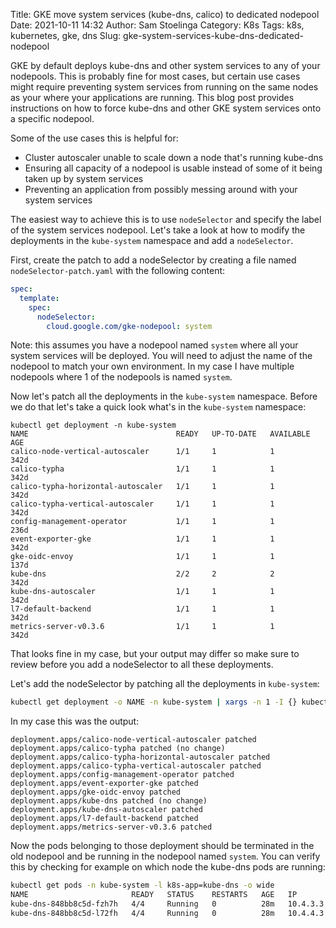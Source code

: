 Title: GKE move system services (kube-dns, calico) to dedicated nodepool
Date: 2021-10-11 14:32
Author: Sam Stoelinga
Category: K8s
Tags: k8s, kubernetes, gke, dns
Slug: gke-system-services-kube-dns-dedicated-nodepool

GKE by default deploys kube-dns and other system services to any of your
nodepools. This is probably fine for most cases, but certain use cases
might require preventing system services from running on the same nodes as
your where your applications are running. This blog post provides instructions
on how to force kube-dns and other GKE system services onto a specific nodepool.

Some of the use cases this is helpful for:

- Cluster autoscaler unable to scale down a node that's running kube-dns
- Ensuring all capacity of a nodepool is usable instead of some of it being
  taken up by system services
- Preventing an application from possibly messing around with your system
  services

The easiest way to achieve this is to use `nodeSelector` and specify the label
of the system services nodepool. Let's take a look at how to modify the
deployments in the `kube-system` namespace and add a `nodeSelector`.

First, create the patch to add a nodeSelector by creating a file named
`nodeSelector-patch.yaml` with the following content:
```yaml
spec:
  template:
    spec:
      nodeSelector:
        cloud.google.com/gke-nodepool: system
```
Note: this assumes you have a nodepool named `system` where all your system
services will be deployed. You will need to adjust the name of the nodepool to
match your own environment. In my case I have multiple nodepools where 1 of the
nodepools is named `system`.

Now let's patch all the deployments in the `kube-system` namespace. Before
we do that let's take a quick look what's in the `kube-system` namespace:
```text
kubectl get deployment -n kube-system
NAME                                 READY   UP-TO-DATE   AVAILABLE   AGE
calico-node-vertical-autoscaler      1/1     1            1           342d
calico-typha                         1/1     1            1           342d
calico-typha-horizontal-autoscaler   1/1     1            1           342d
calico-typha-vertical-autoscaler     1/1     1            1           342d
config-management-operator           1/1     1            1           236d
event-exporter-gke                   1/1     1            1           342d
gke-oidc-envoy                       1/1     1            1           137d
kube-dns                             2/2     2            2           342d
kube-dns-autoscaler                  1/1     1            1           342d
l7-default-backend                   1/1     1            1           342d
metrics-server-v0.3.6                1/1     1            1           342d
```

That looks fine in my case, but your output may differ so make sure to review
before you add a nodeSelector to all these deployments.

Let's add the nodeSelector by patching all the deployments in `kube-system`:
```bash
kubectl get deployment -o NAME -n kube-system | xargs -n 1 -I {} kubectl patch {} -n kube-system --patch "$(cat nodeSelector-patch.yaml)"
```

In my case this was the output:
```text
deployment.apps/calico-node-vertical-autoscaler patched
deployment.apps/calico-typha patched (no change)
deployment.apps/calico-typha-horizontal-autoscaler patched
deployment.apps/calico-typha-vertical-autoscaler patched
deployment.apps/config-management-operator patched
deployment.apps/event-exporter-gke patched
deployment.apps/gke-oidc-envoy patched
deployment.apps/kube-dns patched (no change)
deployment.apps/kube-dns-autoscaler patched
deployment.apps/l7-default-backend patched
deployment.apps/metrics-server-v0.3.6 patched
```

Now the pods belonging to those deployment should be terminated in the old
nodepool and be running in the nodepool named `system`. You can verify this
by checking for example on which node the kube-dns pods are running:
```bash
kubectl get pods -n kube-system -l k8s-app=kube-dns -o wide
NAME                       READY   STATUS    RESTARTS   AGE   IP         NODE                                 NOMINATED NODE   READINESS GATES
kube-dns-848bb8c5d-fzh7h   4/4     Running   0          28m   10.4.3.3   gke-cluster-1-system-2db0a54b-jx6s   <none>           <none>
kube-dns-848bb8c5d-l72fh   4/4     Running   0          28m   10.4.4.3   gke-cluster-1-system-2db0a54b-ll3p   <none>           <none>
```
